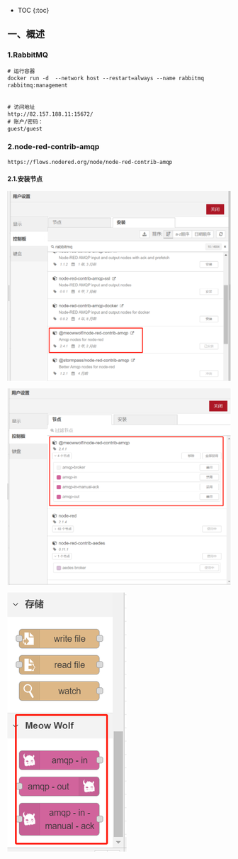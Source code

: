 * TOC
{:toc}



## 一、概述



### 1.RabbitMQ

```shell
# 运行容器
docker run -d  --network host --restart=always --name rabbitmq rabbitmq:management


# 访问地址
http://82.157.188.11:15672/
# 账户/密码：
guest/guest 
```



### 2.node-red-contrib-amqp 

```shell
https://flows.nodered.org/node/node-red-contrib-amqp
```



#### 2.1.安装节点

![](/images/nodered/app/app-rabbitmq/rabbitmq-1.png)

![](/images/nodered/app/app-rabbitmq/rabbitmq-2.png)

![](/images/nodered/app/app-rabbitmq/rabbitmq-3.png)



